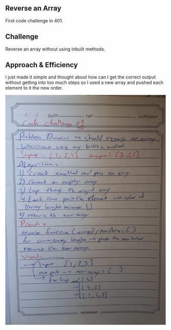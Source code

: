 ## Reverse an Array
First code challenge in 401.

## Challenge
Reverse an array without using inbuilt methods.

## Approach & Efficiency
I just made it simple and thought about how can I get the correct output without getting into too much steps so I used a new array and pushed each element to it the new order.

![picture](codeChall01.jpg)